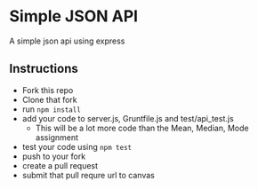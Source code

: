 Simple JSON API
==============================
A simple json api using express

Instructions
---------------------------
  * Fork this repo
  * Clone that fork
  * run `npm install`
  * add your code to server.js, Gruntfile.js and test/api_test.js
    * This will be a lot more code than the Mean, Median, Mode assignment
  * test your code using `npm test`
  * push to your fork
  * create a pull request
  * submit that pull requre url to canvas
